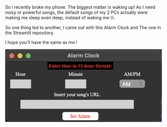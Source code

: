 So i recently broke my phone. The biggest matter is waking up! As I need noisy or powerful songs,
the default songs of my 2 PCs actually were making me sleep even deep, instead of waking me 🙄.

So one thing led to another, I came out with this Alarm Clock and The one in the Streamlit repository.

I hope you'll have the same as me !



![Alarm Clock Window](Alarm%20Clock/Alarm%20Clock%20Window.png)
